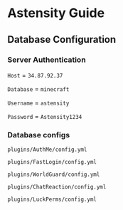 # Astensity Guide

## Database Configuration
### Server Authentication
`Host` = `34.87.92.37`

`Database` = `minecraft`

`Username` = `astensity`

`Password` = `Astensity1234`

### Database configs
`plugins/AuthMe/config.yml`

`plugins/FastLogin/config.yml`

`plugins/WorldGuard/config.yml`

`plugins/ChatReaction/config.yml`

`plugins/LuckPerms/config.yml`